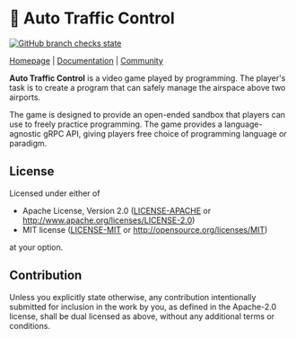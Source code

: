 # 🛬 Auto Traffic Control

[![GitHub branch checks state](https://img.shields.io/github/checks-status/jdno/atc/main)](https://github.com/jdno/atc/actions)

[Homepage](https://auto-traffic-control.com) |
[Documentation](https://auto-traffic-control.com/docs) |
[Community](https://github.com/jdno/auto-traffic-control/discussions)

**Auto Traffic Control** is a video game played by programming. The player's
task is to create a program that can safely manage the airspace above two
airports.

The game is designed to provide an open-ended sandbox that players can use to
freely practice programming. The game provides a language-agnostic gRPC API,
giving players free choice of programming language or paradigm.

## License

Licensed under either of

- Apache License, Version 2.0 ([LICENSE-APACHE](LICENSE-APACHE) or <http://www.apache.org/licenses/LICENSE-2.0>)
- MIT license ([LICENSE-MIT](LICENSE-MIT) or <http://opensource.org/licenses/MIT>)

at your option.

## Contribution

Unless you explicitly state otherwise, any contribution intentionally submitted
for inclusion in the work by you, as defined in the Apache-2.0 license, shall be
dual licensed as above, without any additional terms or conditions.
